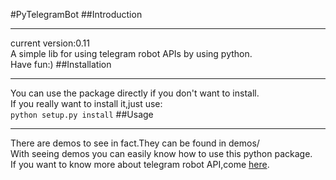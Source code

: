 #PyTelegramBot
##Introduction
***
current version:0.11<br>
A simple lib for using telegram robot APIs by using python.<br>
Have fun:)
##Installation
***
You can use the package directly if you don't want to install.<br>
If you really want to install it,just use:<br>
`
python setup.py install
`
##Usage
***
There are demos to see in fact.They can be found in demos/<br>
With seeing demos you can easily know how to use this python package.<br>
If you want to know more about telegram robot API,come [here](https://core.telegram.org/bots/api).

